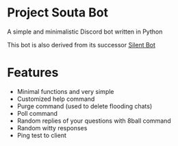 
# Project Souta Bot
A simple and minimalistic Discord bot written in Python

This bot is also derived from its successor [Silent Bot](https://github.com/kjay23/SilentBot)

# Features
- Minimal functions and very simple
- Customized help command
- Purge command (used to delete flooding chats)
- Poll command
- Random replies of your questions with 8ball command
- Random witty responses
- Ping test to client

